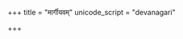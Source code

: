 +++
title = "मार्गीयवम्"
unicode_script = "devanagari"

+++
<div class="js_include" url="/vedAH_sAma/paravastu-saama/devaH/indraH/mArgIyavam/"  newLevelForH1="1" includeTitle="false"> </div>